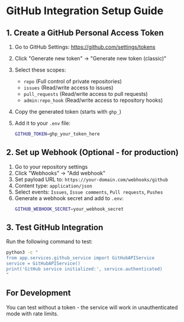 # GitHub Integration Setup Guide

## 1. Create a GitHub Personal Access Token

1. Go to GitHub Settings: https://github.com/settings/tokens
2. Click "Generate new token" → "Generate new token (classic)"
3. Select these scopes:
   - `repo` (Full control of private repositories)
   - `issues` (Read/write access to issues) 
   - `pull_requests` (Read/write access to pull requests)
   - `admin:repo_hook` (Read/write access to repository hooks)

4. Copy the generated token (starts with `ghp_`)
5. Add it to your `.env` file:
   ```bash
   GITHUB_TOKEN=ghp_your_token_here
   ```

## 2. Set up Webhook (Optional - for production)

1. Go to your repository settings
2. Click "Webhooks" → "Add webhook"  
3. Set payload URL to: `https://your-domain.com/webhooks/github`
4. Content type: `application/json`
5. Select events: `Issues`, `Issue comments`, `Pull requests`, `Pushes`
6. Generate a webhook secret and add to `.env`:
   ```bash
   GITHUB_WEBHOOK_SECRET=your_webhook_secret
   ```

## 3. Test GitHub Integration

Run the following command to test:

```bash
python3 -c "
from app.services.github_service import GitHubAPIService
service = GitHubAPIService()
print('GitHub service initialized:', service.authenticated)
"
```

## For Development

You can test without a token - the service will work in unauthenticated mode with rate limits.